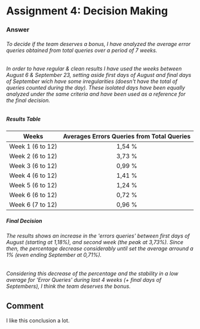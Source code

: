 # Assignment 4: Decision Making
### Answer
###### To decide if the team deserves a bonus, I have analyzed the average error queries obtained from total queries over a period of 7 weeks.
###### In order to have regular & clean results I have used the weeks between August 6 & September 23, setting aside first days of August and final days of September wich have some irregularities (doesn't have the total of queries counted during the day). These isolated days have been equally analyzed under the same criteria and have been used as a reference for the final decision. 
####

####
##### Results Table
####
| Weeks        | Averages Errors Queries from Total Queries          | 
| ------------- |:-------------:|
| Week 1 (6 to 12)      | 1,54 % |
| Week 2 (6 to 12)      | 3,73 %      |  
| Week 3 (6 to 12) | 0,99 %      |   
| Week 4 (6 to 12) | 1,41 %| 
| Week 5 (6 to 12) | 1,24 %      | 
| Week 6 (6 to 12) | 0,72 %      | 
| Week 6 (7 to 12) | 0,96 %     | 

##### Final Decision

###### The results shows an increase in the 'errors queries' between first days of August (starting at 1,18%), and second week (the peak at 3,73%). Since then, the percentage decrease considerably until set the average arround a 1% (even ending September at 0,71%).

###### Considering this decrease of the percentage and the stability in a low average for 'Error Queries' during last 4 weeks (+ final days of Septembers), I think the team deserves the bonus.  

## Comment ##
I like this conclusion a lot.